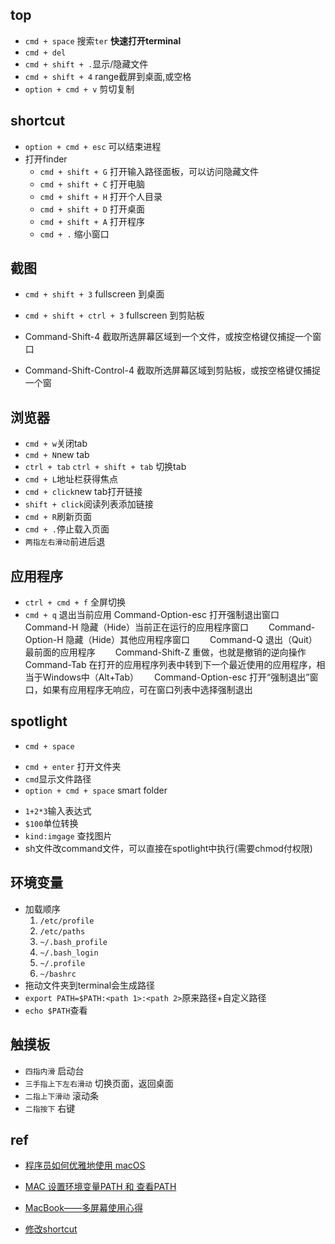 ## top
+ `cmd + space` 搜索`ter`  **快速打开terminal**
+ `cmd + del`
+ `cmd + shift + .`显示/隐藏文件
+ `cmd + shift + 4` range截屏到桌面,或空格
+ `option + cmd + v` 剪切复制

## shortcut
+ `option + cmd + esc` 可以结束进程
+ 打开finder
    - `cmd + shift + G` 打开输入路径面板，可以访问隐藏文件
    - `cmd + shift + C` 打开电脑
    - `cmd + shift + H` 打开个人目录
    - `cmd + shift + D` 打开桌面
    - `cmd + shift + A` 打开程序
    - `cmd + .` 缩小窗口

## 截图
+ `cmd + shift + 3` fullscreen 到桌面　
+ `cmd + shift + ctrl + 3` fullscreen 到剪贴板　　

+ Command-Shift-4 截取所选屏幕区域到一个文件，或按空格键仅捕捉一个窗口　　
+ Command-Shift-Control-4 截取所选屏幕区域到剪贴板，或按空格键仅捕捉一个窗

## 浏览器
+ `cmd + w`关闭tab
+ `cmd + N`new tab
+ `ctrl + tab` `ctrl + shift + tab` 切换tab
+ `cmd + L`地址栏获得焦点
+ `cmd + click`new tab打开链接
+ `shift + click`阅读列表添加链接
+ `cmd + R`刷新页面
+ `cmd + .`停止载入页面
+ `两指左右滑动`前进后退

## 应用程序
+ `ctrl + cmd + f` 全屏切换
+ `cmd + q` 退出当前应用
Command-Option-esc 打开强制退出窗口　　
Command-H 隐藏（Hide）当前正在运行的应用程序窗口　　
Command-Option-H 隐藏（Hide）其他应用程序窗口　　
Command-Q 退出（Quit）最前面的应用程序　　
Command-Shift-Z 重做，也就是撤销的逆向操作　　
Command-Tab 在打开的应用程序列表中转到下一个最近使用的应用程序，相当于Windows中（Alt+Tab）　　
Command-Option-esc 打开“强制退出”窗口，如果有应用程序无响应，可在窗口列表中选择强制退出

## spotlight
+ `cmd + space`
<!-- 选中文件后 -->
  - `cmd + enter` 打开文件夹
  - `cmd`显示文件路径
  - `option + cmd + space` smart folder
+ `1+2*3`输入表达式
+ `$100`单位转换
+ `kind:imgage` 查找图片
+ sh文件改command文件，可以直接在spotlight中执行(需要chmod付权限)

## 环境变量

+ 加载顺序
    <!-- 系统级，系统启动加载 -->
    1. `/etc/profile`
    2. `/etc/paths` 
    <!-- 如果文件存在，后面的文件忽略 -->
    3. `~/.bash_profile`
    4. `~/.bash_login`
    5. `~/.profile`
    <!-- bash打开时自动加载 -->
    6. `~/bashrc`
+ 拖动文件夹到terminal会生成路径
+ `export PATH=$PATH:<path 1>:<path 2>`原来路径+自定义路径
+ `echo $PATH`查看

## 触摸板

+ `四指内滑` 启动台
+ `三手指上下左右滑动` 切换页面，返回桌面
+ `二指上下滑动` 滚动条
+ `二指按下` 右键

## ref
+ [程序员如何优雅地使用 macOS](https://www.zhihu.com/question/20873070)
+ [MAC 设置环境变量PATH 和 查看PATH](https://www.jianshu.com/p/acb1f062a925)
+ [MacBook——多屏幕使用心得](https://www.jianshu.com/p/b581642feb93)

+ [修改shortcut]()